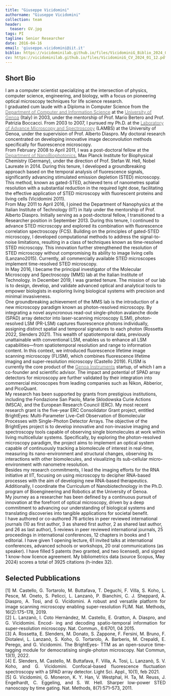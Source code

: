 ```yaml
---
title: "Giuseppe Vicidomini"
authorname: "Giuseppe Vicidomini"
collection: team
header:
  teaser: GV.jpg
tags: PI
tagline: Senior Researcher
date: 2016-04-16
email: 'giuseppe.vicidomini@iit.it'
biblio: https://vicidominilab.github.io/files/VicidominiG_Biblio_2024_01_12.pdf
cv: https://vicidominilab.github.io/files/VicidominiG_CV_2024_01_12.pdf
---
```


<h2>Short Bio</h2>
<p align= "justify">

I am a computer scientist specializing at the intersection of physics, computer science, engineering, and biology, with a focus on pioneering optical microscopy techniques for life science research. 
<br>
I graduated cum laude with a Diploma in Computer Science from the <a href="https://www.dibris.unige.it"><span style="color:gray">Department of Computer and Information Science</span></a> at the <a href="https://unige.it/en/"><span style="color:gray">University of Genoa</span></a> (Italy) in 2003, under the mentorship of Prof. Mario Bertero and Prof. Patrizia Boccacci. From 2003 to 2007, I pursued my Ph.D. at the <a href="http://www.lambs.it"><span style="color:gray">Laboratory of Advance Microscopy and Spectroscopy</span></a> (LAMBS) at the University of Genoa, under the supervision of Prof. Alberto Diaspro. My doctoral research concentrated on developing innovative image deconvolution methods specifically for fluorescence microscopy.
<br>
From February 2008 to April 2011, I was a post-doctoral fellow at the <a href="https://www.mpibpc.mpg.de/hell/"><span style="color:gray">Department of NanoBiophotonics</span></a>, Max Planck Institute for Biophysical Chemistry (Germany), under the direction of Prof. Stefan W. Hell, Nobel Laureate in 2014. During this tenure, I developed a groundbreaking approach based on the temporal analysis of fluorescence signals, significantly advancing stimulated emission depletion (STED) microscopy. This method, known as gated-STED, achieved tens of nanometres spatial resolution with a substantial reduction in the required light dose, facilitating the effective application of STED microscopy with fluorescent proteins and living cells (Vicidomini 2011). 
<br>
From May 2011 to April 2016, I joined the Department of Nanophysics at the Italian Institute of Technology (IIT) in Italy under the mentorship of Prof. Alberto Diaspro. Initially serving as a post-doctoral fellow, I transitioned to a Researcher position in September 2013. During this tenure, I continued to advance STED microscopy and explored its combination with fluorescence correlation spectroscopy (FCS). Building on the principles of gated-STED microscopy, I developed computational methods to address the signal-to-noise limitations, resulting in a class of techniques known as time-resolved STED microscopy. This innovation further strengthened the resolution of STED microscopy without compromising its ability to image living cells (Lanzano2015). Currently, all commercially available STED microscopes implement time-resolved STED microscopy.
<br>
In May 2016, I became the principal investigator of the Molecular Microscopy and Spectroscopy (MMS) lab at the Italian Institute of Technology. In December 2019, I was granted tenure. The mission of our lab is to design, develop, and validate advanced optical and analytical tools to empower biologists in exploring living biological systems with precision and minimal invasiveness.
<br>
One groundbreaking achievement of the MMS lab is the introduction of a new microscopy paradigm known as photon-resolved microscopy. By integrating a novel asyncronous read-out single-photon avalanche diode (SPAD) array detector into laser-scanning microscopy (LSM), photon-resolved LSM (PR-LSM) captures fluorescence photons individually, assigning distinct spatial and temporal signatures to each photon (Rossetta 2022, Slenders 2021). This wealth of spatiotemporal data, previously unattainable with conventional LSM, enables us to enhance all LSM capabilities—from spatiotemporal resolution and range to information content. In this context, we introduced fluorescence lifetime image scanning microscopy (FLISM), which combines fluorescence lifetime imaging and super-resolution microscopy (Castello 2019). FLISM is currently the core product of the <a href="https://www.genoainstruments.com"><span style="color:gray">Genoa Instruments</span></a> startup, of which I am a co-founder and scientific advisor. The impact and potential of SPAD array detectors for microscopy are further validated by their integration into commercial microscopes from leading companies such as Nikon, Abberior, and PicoQuant.
<br>
My research has been supported by grants from prestigious institutions, including the Fondazione San Paolo, Marie Sklodowska Curie Actions (MSCA), and the European Research Council (ERC). My most recent research grant is the five-year ERC Consolidator Grant project, entitled BrightEyes: Multi-Parameter Live-Cell Observation of Biomolecular Processes with Single-Photon Detector Arrays. The objective of the BrightEyes project is to develop innovative and non-invasive imaging and spectroscopy tools capable of observing single biomolecules at work within living multicellular systems. Specifically, by exploring the photon-resolved microscopy paradigm, the project aims to implement an optical system capable of continuously tracking a biomolecule of interest in real-time, measuring its nano-environment and structural changes, observing its interactions with other biomolecules, and visualizing its sub-cellular micro-environment with nanometre resolution.
<br>
Besides my research commitments, I lead the imaging efforts for the RNA initiative at IIT, focusing on using microscopy to decipher RNA-based processes with the aim of developing new RNA-based therapeutics. Additionally, I coordinate the Curriculum of Nanobiotechnology in the Ph.D. program of Bioengineering and Robotics at the University of Genoa.
<br>
My journey as a researcher has been defined by a continuous pursuit of innovation at the forefront of optical microscopy, driven by a deep commitment to advancing our understanding of biological systems and translating discoveries into tangible applications for societal benefit.
<br>
I have authored or co-authored 76 articles in peer reviewed international journals (10 as first author, 3 as shared first author, 2 as shared last author, and 26 as last author), 5 reviews in peer reviewed international journals, 25 proceedings in international conferences, 12 chapters in books and 1 editorial. I have given 1 opening lecture, 61 invited talks at international conferences, advanced schools or workshops, 20 oral communications (as speaker). I have filled 5 patents (two granted, and two licensed), and signed 1 know-how licence agreement. My bibliometrics data (source Scopus, May 2024) scores a total of 3925 citations (h-index 32).
<br>
<h2>Selected Pubblications</h2>
<p align= "justify">
[1] M. Castello, G. Tortarolo, M. Buttafava, T. Deguchi, F. Villa, S. Koho, L. Pesce, M. Oneto,
S. Pelicci, L. Lanzanò, P. Bianchini, C. J. Sheppard, A. Diaspro, A. Tosi, and G. Vicidomini.
A robust and versatile platform for image scanning microscopy enabling super-resolution FLIM.
Nat. Methods, 16(2):175–178, 2019.
<br>
[2] L. Lanzanò, I. Coto Hernàndez, M. Castello, E. Gratton, A. Diaspro, and G. Vicidomini. Encod-
ing and decoding spatio-temporal information for super-resolution microscopy. Nat. Commun.,
6:6701, 04 2015.
<br>
[3] A. Rossetta, E. Slenders, M. Donato, S. Zappone, F. Fersini, M. Bruno, F. Diotalevi, L. Lanzanò,
S. Koho, G. Tortarolo, A. Barberis, M. Crepaldi, E. Perego, and G. Vicidomini. The BrightEyes-
TTM as an open-source time-tagging module for democratising single-photon microscopy. Nat
Commun, 13(1), 2022.
<br>
[4] E. Slenders, M. Castello, M. Buttafava, F. Villa, A. Tosi, L. Lanzanò, S. V. Koho, and G. Vicidomini. Confocal-based fluorescence fluctuation spectroscopy with a SPAD array detector. Light
Sci. Appl., 10(1), feb 2021.
<br>
[5] G. Vicidomini, G. Moneron, K. Y. Han, V. Westphal, H. Ta, M. Reuss, J. Engelhardt,
C. Eggeling, and S. W. Hell. Sharper low-power STED nanoscopy by time gating. Nat. Methods,
8(7):571–573, 2011.


  

